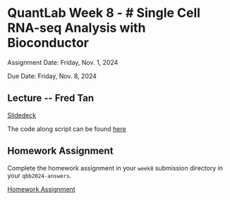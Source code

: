 # QuantLab Week 8 - # Single Cell RNA-seq Analysis with Bioconductor

Assignment Date: Friday, Nov. 1, 2024

Due Date: Friday, Nov. 8, 2024

## Lecture -- Fred Tan

[Slidedeck](https://docs.google.com/presentation/d/1NiE1wPoxLMGImj_sHkuFfOeNyaqdvsOH5lIdOPRx9i8)

The code along script can be found [here](https://github.com/bxlab/cmdb-quantbio/blob/main/assignments/lab/scrnaseq-bioconductor/slides_asynchronous_or_livecoding_resources/code-along.R)

## Homework Assignment

Complete the homework assignment in your `week8` submission directory in your `qbb2024-answers`.

[Homework Assignment](../assignments/lab/scrnaseq-bioconductor/assignment/)
